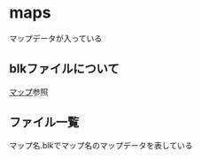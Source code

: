 # maps

マップデータが入っている

## blkファイルについて

[マップ](../docs/map.md)参照

## ファイル一覧

マップ名.blkでマップ名のマップデータを表している

